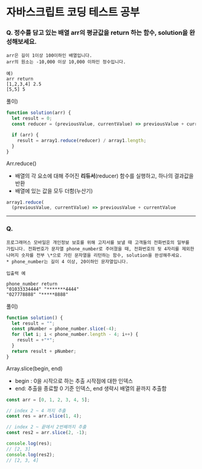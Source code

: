 # 자바스크립트 코딩 테스트 공부

### Q. 정수를 담고 있는 배열 arr의 평균값을 return 하는 함수, solution을 완성해보세요.

```
arr은 길이 1이상 100이하인 배열입니다.
arr의 원소는 -10,000 이상 10,000 이하인 정수입니다.

예)
arr return
[1,2,3,4] 2.5
[5,5] 5
```

풀이)

```js
function solution(arr) {
  let result = 0;
  const reducer = (previousValue, currentValue) => previousValue + currentValue;

  if (arr) {
    result = array1.reduce(reducer) / array1.length;
  }
}
```

Arr.reduce()

- 배열의 각 요소에 대해 주어진 **리듀서**(reducer) 함수를 실행하고, 하나의 결과값을 반환
- 배열에 있는 값을 모두 더함(누산기)

```js
array1.reduce(
  (previousValue, currentValue) => previousValue + currentValue
```

---

### Q.

```
프로그래머스 모바일은 개인정보 보호를 위해 고지서를 보낼 때 고객들의 전화번호의 일부를 가립니다. 전화번호가 문자열 phone_number로 주어졌을 때, 전화번호의 뒷 4자리를 제외한 나머지 숫자를 전부 \*으로 가린 문자열을 리턴하는 함수, solution을 완성해주세요.
* phone_number는 길이 4 이상, 20이하인 문자열입니다.

입출력 예

phone_number return
"01033334444" "*******4444"
"027778888" "*****8888"
```

풀이)

```js
function solution() {
  let result = "";
  const pNumber = phone_number.slice(-4);
  for (let i; i < phone_number.length - 4; i++) {
    result = +"*";
  }
  return result + pNumber;
}
```

Array.slice(begin, end)

- begin : 0을 시작으로 하는 추출 시작점에 대한 인덱스
- end: 추출을 종료할 0 기준 인덱스, end 생략시 배열의 끝까지 추출함

```js
const arr = [0, 1, 2, 3, 4, 5];

// index 2 ~ 4 까지 추출
const res = arr.slice(1, 4);

// index 2 ~ 끝에서 2번째까지 추출
const res2 = arr.slice(2, -1);

console.log(res);
// [2, 3]
console.log(res2);
// [2, 3, 4]
```
